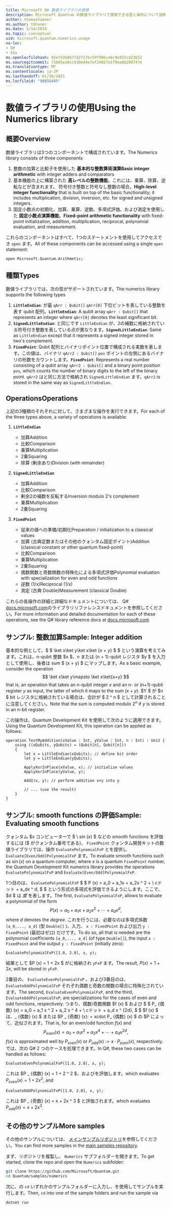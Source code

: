 ```yaml
---
title: Microsoft Q# 数値ライブラリの使用
description: Microsoft Quantum の数値ライブラリで使用できる型と操作について説明します。
author: thomashaener
ms.author: thhaner
ms.date: 5/14/2019
ms.topic: conceptual
uid: microsoft.quantum.numerics.usage
no-loc:
- Q#
- $$v
ms.openlocfilehash: 92efd3b8677d2f27bc59f986ce6c9e915cd23652
ms.sourcegitcommit: 71605ea9cc630e84e7ef29027e1f0ea06299747e
ms.translationtype: MT
ms.contentlocale: ja-JP
ms.lasthandoff: 01/26/2021
ms.locfileid: "98856445"
---
```

# <a name="using-the-numerics-library"></a><span data-ttu-id="4a00d-103">数値ライブラリの使用</span><span class="sxs-lookup"><span data-stu-id="4a00d-103">Using the Numerics library</span></span>

## <a name="overview"></a><span data-ttu-id="4a00d-104">概要</span><span class="sxs-lookup"><span data-stu-id="4a00d-104">Overview</span></span>

<span data-ttu-id="4a00d-105">数値ライブラリは3つのコンポーネントで構成されています。</span><span class="sxs-lookup"><span data-stu-id="4a00d-105">The Numerics library consists of three components</span></span>

1. <span data-ttu-id="4a00d-106">整数の加算と比較子を使用した **基本的な整数算術演算**</span><span class="sxs-lookup"><span data-stu-id="4a00d-106">**Basic integer arithmetic** with integer adders and comparators</span></span>
1. <span data-ttu-id="4a00d-107">基本機能の上に構築された **高レベルの整数機能**。これには、乗算、除算、逆転などが含まれます。 符号付き整数と符号なし整数の場合。</span><span class="sxs-lookup"><span data-stu-id="4a00d-107">**High-level integer functionality** that is built on top of the basic  functionality; it includes multiplication, division, inversion, etc.  for signed and unsigned integers.</span></span>
1. <span data-ttu-id="4a00d-108">固定小数点の初期化、加算、乗算、逆数、多項式評価、および測定を使用した **固定小数点演算機能**。</span><span class="sxs-lookup"><span data-stu-id="4a00d-108">**Fixed-point arithmetic functionality** with fixed-point initialization,  addition, multiplication, reciprocal, polynomial evaluation, and measurement.</span></span>

<span data-ttu-id="4a00d-109">これらのコンポーネントはすべて、1つのステートメントを使用してアクセスでき `open` ます。</span><span class="sxs-lookup"><span data-stu-id="4a00d-109">All of these components can be accessed using a single `open` statement:</span></span>
```qsharp
open Microsoft.Quantum.Arithmetic;
```

## <a name="types"></a><span data-ttu-id="4a00d-110">種類</span><span class="sxs-lookup"><span data-stu-id="4a00d-110">Types</span></span>

<span data-ttu-id="4a00d-111">数値ライブラリでは、次の型がサポートされています。</span><span class="sxs-lookup"><span data-stu-id="4a00d-111">The numerics library supports the following types</span></span>

1. <span data-ttu-id="4a00d-112">**`LittleEndian`**: が最 `qArr : Qubit[]` `qArr[0]` 下位ビットを表している整数を表す qubit 配列。</span><span class="sxs-lookup"><span data-stu-id="4a00d-112">**`LittleEndian`**: A qubit array `qArr : Qubit[]` that represents an integer where `qArr[0]` denotes the least significant bit.</span></span>
1. <span data-ttu-id="4a00d-113">**`SignedLittleEndian`**: と同じです `LittleEndian` が、2の補数に格納されている符号付き整数を表している点が異なります。</span><span class="sxs-lookup"><span data-stu-id="4a00d-113">**`SignedLittleEndian`**: Same as `LittleEndian` except that it represents a signed integer stored in two's complement.</span></span>
1. <span data-ttu-id="4a00d-114">**`FixedPoint`**: Qubit 配列とバイナリポイント位置で構成される実数を表します。この値は、バイナリ `qArr2 : Qubit[]` `pos` ポイントの左側にあるバイナリの桁数をカウントします。</span><span class="sxs-lookup"><span data-stu-id="4a00d-114">**`FixedPoint`**: Represents a real number consisting of a qubit array `qArr2 : Qubit[]` and a binary point position `pos`, which counts the number of binary digits to the left of the binary point.</span></span> <span data-ttu-id="4a00d-115">`qArr2` はと同じ方法で格納され `SignedLittleEndian` ます。</span><span class="sxs-lookup"><span data-stu-id="4a00d-115">`qArr2` is stored in the same way as `SignedLittleEndian`.</span></span>

## <a name="operations"></a><span data-ttu-id="4a00d-116">Operations</span><span class="sxs-lookup"><span data-stu-id="4a00d-116">Operations</span></span>

<span data-ttu-id="4a00d-117">上記の3種類のそれぞれに対して、さまざまな操作を実行できます。</span><span class="sxs-lookup"><span data-stu-id="4a00d-117">For each of the three types above, a variety of operations is available:</span></span>

1. **`LittleEndian`**
    - <span data-ttu-id="4a00d-118">加算</span><span class="sxs-lookup"><span data-stu-id="4a00d-118">Addition</span></span>
    - <span data-ttu-id="4a00d-119">比較</span><span class="sxs-lookup"><span data-stu-id="4a00d-119">Comparison</span></span>
    - <span data-ttu-id="4a00d-120">乗算</span><span class="sxs-lookup"><span data-stu-id="4a00d-120">Multiplication</span></span>
    - <span data-ttu-id="4a00d-121">2乗</span><span class="sxs-lookup"><span data-stu-id="4a00d-121">Squaring</span></span>
    - <span data-ttu-id="4a00d-122">除算 (剰余あり)</span><span class="sxs-lookup"><span data-stu-id="4a00d-122">Division (with remainder)</span></span>

1. **`SignedLittleEndian`**
    - <span data-ttu-id="4a00d-123">加算</span><span class="sxs-lookup"><span data-stu-id="4a00d-123">Addition</span></span>
    - <span data-ttu-id="4a00d-124">比較</span><span class="sxs-lookup"><span data-stu-id="4a00d-124">Comparison</span></span>
    - <span data-ttu-id="4a00d-125">剰余2の補数を反転する</span><span class="sxs-lookup"><span data-stu-id="4a00d-125">Inversion modulo 2's complement</span></span>
    - <span data-ttu-id="4a00d-126">乗算</span><span class="sxs-lookup"><span data-stu-id="4a00d-126">Multiplication</span></span>
    - <span data-ttu-id="4a00d-127">2乗</span><span class="sxs-lookup"><span data-stu-id="4a00d-127">Squaring</span></span>

1. **`FixedPoint`**
    - <span data-ttu-id="4a00d-128">従来の値への準備/初期化</span><span class="sxs-lookup"><span data-stu-id="4a00d-128">Preparation / initialization to a classical values</span></span>
    - <span data-ttu-id="4a00d-129">加算 (古典定数またはその他のクォンタム固定ポイント)</span><span class="sxs-lookup"><span data-stu-id="4a00d-129">Addition (classical constant or other quantum fixed-point)</span></span>
    - <span data-ttu-id="4a00d-130">比較</span><span class="sxs-lookup"><span data-stu-id="4a00d-130">Comparison</span></span>
    - <span data-ttu-id="4a00d-131">乗算</span><span class="sxs-lookup"><span data-stu-id="4a00d-131">Multiplication</span></span>
    - <span data-ttu-id="4a00d-132">2乗</span><span class="sxs-lookup"><span data-stu-id="4a00d-132">Squaring</span></span>
    - <span data-ttu-id="4a00d-133">偶数関数と奇数関数の特殊化による多項式評価</span><span class="sxs-lookup"><span data-stu-id="4a00d-133">Polynomial evaluation with specialization for even and odd functions</span></span>
    - <span data-ttu-id="4a00d-134">逆数 (1/x)</span><span class="sxs-lookup"><span data-stu-id="4a00d-134">Reciprocal (1/x)</span></span>
    - <span data-ttu-id="4a00d-135">測定 (古典 Double)</span><span class="sxs-lookup"><span data-stu-id="4a00d-135">Measurement (classical Double)</span></span>

<span data-ttu-id="4a00d-136">これらの各操作の詳細と詳細なドキュメントについては、 Q# [docs.microsoft.com](https://docs.microsoft.com/quantum)のライブラリリファレンスドキュメントを参照してください。</span><span class="sxs-lookup"><span data-stu-id="4a00d-136">For more information and detailed documentation for each of these operations, see the Q# library reference docs at [docs.microsoft.com](https://docs.microsoft.com/quantum)</span></span>

## <a name="sample-integer-addition"></a><span data-ttu-id="4a00d-137">サンプル: 整数加算</span><span class="sxs-lookup"><span data-stu-id="4a00d-137">Sample: Integer addition</span></span>

<span data-ttu-id="4a00d-138">基本的な例として、$ $ \ket x\ket y\ket x\ket {x + y} $ $ という演算を考えてみます。これは、n-qubit 整数 $x $、n または (n + 1)-qubit レジスタ $y $ を入力として使用し、後者は sum $ (x + y) $ にマップします。</span><span class="sxs-lookup"><span data-stu-id="4a00d-138">As a basic example, consider the operation $$ \ket x\ket y\mapsto \ket x\ket{x+y} $$ that is, an operation that takes an n-qubit integer $x$ and an n- or (n+1)-qubit register $y$ as input, the latter of which it maps to the sum $(x+y)$.</span></span> <span data-ttu-id="4a00d-139">$Y $ が $n $ bit レジスタに格納されている場合は、合計が $ 2 ^ n $ として計算されることに注意してください。</span><span class="sxs-lookup"><span data-stu-id="4a00d-139">Note that the sum is computed modulo $2^n$ if $y$ is stored in an $n$-bit register.</span></span>

<span data-ttu-id="4a00d-140">この操作は、Quantum Development Kit を使用して次のように適用できます。</span><span class="sxs-lookup"><span data-stu-id="4a00d-140">Using the Quantum Development Kit, this operation can be applied as follows:</span></span>
```qsharp
operation TestMyAddition(xValue : Int, yValue : Int, n : Int) : Unit {
    using ((xQubits, yQubits) = (Qubit[n], Qubit[n]))
    {
        let x = LittleEndian(xQubits); // define bit order
        let y = LittleEndian(yQubits);
        
        ApplyXorInPlace(xValue, x); // initialize values
        ApplyXorInPlace(yValue, y);
        
        AddI(x, y); // perform addition x+y into y
        
        // ... (use the result)
    }
}
```

## <a name="sample-evaluating-smooth-functions"></a><span data-ttu-id="4a00d-141">サンプル: smooth functions の評価</span><span class="sxs-lookup"><span data-stu-id="4a00d-141">Sample: Evaluating smooth functions</span></span>

<span data-ttu-id="4a00d-142">クォンタム $x コンピューターで $ \ sin (x) $ などの smooth functions を評価するには ($ がクォンタム番号である)、 `FixedPoint` クォンタム開発キットの数値ライブラリでは、操作 `EvaluatePolynomialFxP` とを提供し `Evaluate[Even/Odd]PolynomialFxP` ます。</span><span class="sxs-lookup"><span data-stu-id="4a00d-142">To evaluate smooth functions such as $\sin(x)$ on a quantum computer, where $x$ is a quantum `FixedPoint` number, the Quantum Development Kit numerics library provides the operations `EvaluatePolynomialFxP` and `Evaluate[Even/Odd]PolynomialFxP`.</span></span>

<span data-ttu-id="4a00d-143">1つ目のは、 `EvaluatePolynomialFxP` $ $ P (x) = a_0 + a_1x + a_2x ^ 2 + \ cドット + a_dx ^ d, $ $ という形式の多項式を評価できるようにします。ここで、$d $ は *度* を表します。</span><span class="sxs-lookup"><span data-stu-id="4a00d-143">The first, `EvaluatePolynomialFxP`, allows to evaluate a polynomial of the form $$ P(x) = a_0 + a_1x + a_2x^2 + \cdots + a_dx^d, $$ where $d$ denotes the *degree*.</span></span> <span data-ttu-id="4a00d-144">これを行うには、必要なのは多項式係数 `[a_0,..., a_d]` (型 `Double[]` )、入力、 `x : FixedPoint` および出力 `y : FixedPoint` (最初はゼロ) だけです。</span><span class="sxs-lookup"><span data-stu-id="4a00d-144">To do so, all that is needed are the polynomial coefficients `[a_0,..., a_d]` (of type `Double[]`), the input `x : FixedPoint` and the output `y : FixedPoint` (initially zero):</span></span>
```qsharp
EvaluatePolynomialFxP([1.0, 2.0], x, y);
```
<span data-ttu-id="4a00d-145">結果として $P (x) = 1 + 2x $ がに格納され `yFxP` ます。</span><span class="sxs-lookup"><span data-stu-id="4a00d-145">The result, $P(x)=1+2x$, will be stored in `yFxP`.</span></span>

<span data-ttu-id="4a00d-146">2番目の、 `EvaluateEvenPolynomialFxP` 、および3番目のは、 `EvaluateOddPolynomialFxP` それぞれ偶数と奇数の関数の場合に特殊化されています。</span><span class="sxs-lookup"><span data-stu-id="4a00d-146">The second, `EvaluateEvenPolynomialFxP`, and the third, `EvaluateOddPolynomialFxP`, are specializations for the cases of even and odd functions, respectively.</span></span> <span data-ttu-id="4a00d-147">つまり、偶数/奇数関数 $f (x) $ および $ $ P_ {偶数} (x) = a_0 + a_1 x ^ 2 + a_2 x ^ 4 + \ cドット + a_d x ^ {2d}, $ $ $f (x) $ は、_ {偶数} (x) $ または $P _ {奇数} (x): = xcdot P_ {偶数} (x) $ の $P によって、近似されます。</span><span class="sxs-lookup"><span data-stu-id="4a00d-147">That is, for an even/odd function $f(x)$ and $$ P_{even}(x)=a_0 + a_1 x^2 + a_2 x^4 + \cdots + a_d x^{2d}, $$ $f(x)$ is approximated well by $P_{even}(x)$ or $P_{odd}(x) := x\cdot P_{even}(x)$, respectively.</span></span>
<span data-ttu-id="4a00d-148">では、次の Q# 2 つのケースを処理できます。</span><span class="sxs-lookup"><span data-stu-id="4a00d-148">In Q#, these two cases can be handled as follows:</span></span>
```qsharp
EvaluateEvenPolynomialFxP([1.0, 2.0], x, y);
```
<span data-ttu-id="4a00d-149">これは $P _ {偶数} (x) = 1 + 2 ^ 2 $、およびを評価します。</span><span class="sxs-lookup"><span data-stu-id="4a00d-149">which evaluates $P_{even}(x) = 1 + 2x^2$, and</span></span>
```qsharp
EvaluateOddPolynomialFxP([1.0, 2.0], x, y);
```
<span data-ttu-id="4a00d-150">これは $P _ {奇数} (x) = x + 2x ^ 3 $ と評価されます。</span><span class="sxs-lookup"><span data-stu-id="4a00d-150">which evaluates $P_{odd}(x) = x + 2x^3$.</span></span>

## <a name="more-samples"></a><span data-ttu-id="4a00d-151">その他のサンプル</span><span class="sxs-lookup"><span data-stu-id="4a00d-151">More samples</span></span>

<span data-ttu-id="4a00d-152">その他のサンプルについては、 [メインサンプルリポジトリ](https://github.com/Microsoft/Quantum)を参照してください。</span><span class="sxs-lookup"><span data-stu-id="4a00d-152">You can find more samples in the [main samples repository](https://github.com/Microsoft/Quantum).</span></span>

<span data-ttu-id="4a00d-153">まず、リポジトリを複製し、 `Numerics` サブフォルダーを開きます。</span><span class="sxs-lookup"><span data-stu-id="4a00d-153">To get started, clone the repo and open the `Numerics` subfolder:</span></span>

```bash
git clone https://github.com/Microsoft/Quantum.git
cd Quantum/samples/numerics
```

<span data-ttu-id="4a00d-154">次に、の `cd` いずれかのサンプルフォルダーに入力し、を使用してサンプルを実行します。</span><span class="sxs-lookup"><span data-stu-id="4a00d-154">Then, `cd` into one of the sample folders and run the sample via</span></span>

```bash
dotnet run
```
